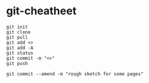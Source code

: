 # git-cheatheet

`git init`  
`git clone`  
`git pull`  
`git add <>`  
`git add -A`  
`git status`  
`git commit -m "<>"`  
`git push`  
  
`git commit --amend -m "rough sketch for some pages"`
